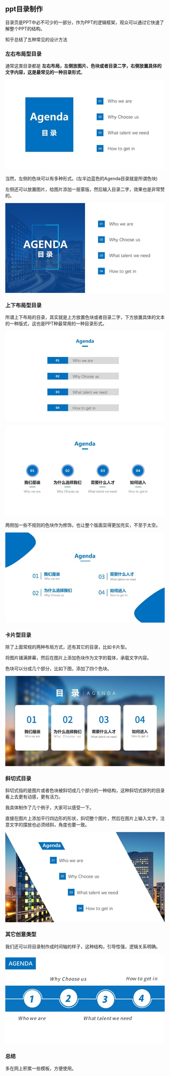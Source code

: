 ## ppt目录制作
目录页是PPT中必不可少的一部分，作为PPT的逻辑框架，观众可以通过它快速了解整个PPT的结构。

知乎总结了五种常见的设计方法

### 左右布局型目录
通常这类目录都是 **左右布局，左侧放图片、色块或者目录二字，右侧放置具体的文字内容，这是最常见的一种目录形式**。

![](image/ppt2.jpg)

当然，左侧的色块可以有多种形式。(左半边蓝色的Agenda目录就是所谓色块)

左侧还可以放置图片，给图片添加一层蒙版，然后输入目录二字，效果也是非常赞的。

![](image/ppt3.jpg)

### 上下布局型目录
所谓上下布局的目录，其实就是上方放置色块或者目录二字，下方放置具体的文本的一种版式，这也是PPT种最常用的一种目录形式。

![](image/ppt4.jpg)

![](image/ppt5.jpg)

两侧加一些不规则的色块作为修饰，也让整个版面显得更加充实，不至于太空。

![](image/ppt6.jpg)

### 卡片型目录
除了上面常规的两种布局方式，还有其它的目录，比如卡片型。

将图片铺满屏幕，然后在图片上添加色块作为文字的载体，承载文字内容。

色块可以分成几个部分，比如下图，添加了四个色块。

![](image/ppt7.jpg)

### 斜切式目录
斜切式指的是图片或者色块被斜切成几个部分的一种结构，这种斜切式排列的目录看上去更有动感，更有活力。

我具体制作了几个例子，大家可以感受一下。

直接在图片上添加平行四边形的形状，斜切整个图片，然后在图片上输入文字，注意文字的摆放也必须倾斜，角度也要一致。

![](image/ppt8.jpg)

### 其它创意类型
我们还可以将目录制作成时间轴的样子，这种结构，引导性强，逻辑关系明确。

![](image/ppt9.jpg)

### 总结
多在网上积累一些模板，方便使用。
